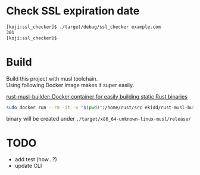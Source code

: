 # Check SSL expiration date

```bash
[koji:ssl_checker]$ ./target/debug/ssl_checker example.com
301
[koji:ssl_checker]$ 
```

# Build
Build this project with musl toolchain.  
Using following Docker image makes it super easily.  

[rust-musl-builder: Docker container for easily building static Rust binaries](https://github.com/emk/rust-musl-builder)

```bash
sudo docker run --rm -it -v "$(pwd)":/home/rust/src ekidd/rust-musl-builder cargo build --release
```

binary will be created under `./target/x86_64-unknown-linux-musl/release/`

# TODO
- add test (how...?)
- update CLI
